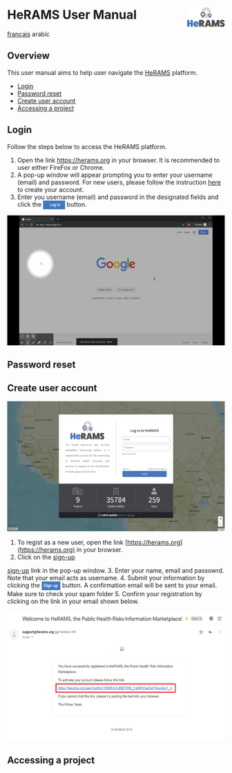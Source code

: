 # HeRAMS User Manual <img src="/media/images/HeRAMS.png" height="45" align="right"></img>
[français](/UserGuide_fr.md) arabic

## Overview
This user manual aims to help user navigate the [HeRAMS](https://herams.org/login) platform. 

- [Login](#login)
- [Password reset](#password-reset)
- [Create user account](#create-user-account)
- [Accessing a project](#accessing-a-project)

## Login
Follow the steps below to access the HeRAMS platform. 
1. Open the link https://herams.org in your browser. It is recommended to user either FireFox or Chrome. 
2. A pop-up window will appear prompting you to enter your username (email) and password. For new users, please follow the instruction [here](#create-user-account) to create your account. 
3. Enter you username (email) and password in the designated fields and click the 
 <img src="/media/images/bt_login.png" height="20" align="top"></img>  button. 

<p align="center"><img src="/media/videos/HeRAMS_Login.gif" alt="HeRAMS Login" height="300"/></p>

 
## Password reset 


## Create user account
<p align="center"><img src="/media/videos/HeRAMS_Register.gif" alt="HeRAMS Register" height="300"/></p>

1. To regist as a new user, open the link [https://herams.org](https://herams.org) in your browser.
2. Click on the [sign-up](https://herams.org/user/register)

[sign-up](https://herams.org/user/register) link in the pop-up window. 
3. Enter your name, email and passowrd. Note that your email acts as username.
4. Submit your information by clicking the <img src="/media/images/bt_sign_up.png" height="20" align="top"></img> button. A confirmation email will be sent to your email. Make sure to check your spam folder
5. Confirm your registration by clicking on the link in your email shown below.
<p align="center"><img src="/media/images/email_confirmation.png" alt="HeRAMS Register" height="300"/></p>

## Accessing a project



